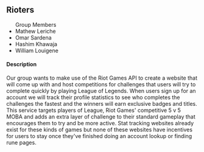 <h2>Rioters</h2>
<ul>Group Members
        <li>Mathew Leriche</li>
        <li>Omar Sardena</li>
        <li>Hashim Khawaja</li>
        <li>William Louigene</li>
        </ul>
<h4>Description</h4>
<p>Our group wants to make use of the Riot Games API to create a website that will come up with and host competitions for challenges that users will try to complete quickly by playing League of Legends. When users sign up for an account we will track their profile statistics to see who completes the challenges the fastest and the winners will earn exclusive badges and titles. This service targets players of League, Riot Games' competitive 5 v 5 MOBA and adds an extra layer of challenge to their standard gameplay that encourages them to try and be more active. Stat tracking websites already exist for these kinds of games but none of these websites have incentives for users to stay once they've finished doing an account lookup or finding rune pages.</p>
